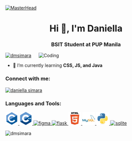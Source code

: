 [![MasterHead](https://static.myfigurecollection.net/upload/pictures/2024/01/08/3861710.gif)](https://dmsimara.io)
<h1 align="center">Hi 👋, I'm Daniella</h1>
<h3 align="center">BSIT Student at PUP Manila</h3>
<img align="right" alt="Coding" width="400" src="[https://i.gifer.com/FTLF.gif](https://i.gifer.com/FTLF.mp4)">

<p align="left"> <a href="https://github.com/ryo-ma/github-profile-trophy"><img src="https://github-profile-trophy.vercel.app/?username=dmsimara" alt="dmsimara" /></a> </p>

- 🌱 I’m currently learning **CSS, JS, and Java**

<h3 align="left">Connect with me:</h3>
<p align="left">
<a href="https://linkedin.com/in/daniella simara" target="blank"><img align="center" src="https://raw.githubusercontent.com/rahuldkjain/github-profile-readme-generator/master/src/images/icons/Social/linked-in-alt.svg" alt="daniella simara" height="30" width="40" /></a>
</p>

<h3 align="left">Languages and Tools:</h3>
<p align="left"> <a href="https://www.cprogramming.com/" target="_blank" rel="noreferrer"> <img src="https://raw.githubusercontent.com/devicons/devicon/master/icons/c/c-original.svg" alt="c" width="40" height="40"/> </a> <a href="https://www.w3schools.com/cpp/" target="_blank" rel="noreferrer"> <img src="https://raw.githubusercontent.com/devicons/devicon/master/icons/cplusplus/cplusplus-original.svg" alt="cplusplus" width="40" height="40"/> </a> <a href="https://www.figma.com/" target="_blank" rel="noreferrer"> <img src="https://www.vectorlogo.zone/logos/figma/figma-icon.svg" alt="figma" width="40" height="40"/> </a> <a href="https://flask.palletsprojects.com/" target="_blank" rel="noreferrer"> <img src="https://www.vectorlogo.zone/logos/pocoo_flask/pocoo_flask-icon.svg" alt="flask" width="40" height="40"/> </a> <a href="https://www.w3.org/html/" target="_blank" rel="noreferrer"> <img src="https://raw.githubusercontent.com/devicons/devicon/master/icons/html5/html5-original-wordmark.svg" alt="html5" width="40" height="40"/> </a> <a href="https://www.mysql.com/" target="_blank" rel="noreferrer"> <img src="https://raw.githubusercontent.com/devicons/devicon/master/icons/mysql/mysql-original-wordmark.svg" alt="mysql" width="40" height="40"/> </a> <a href="https://www.python.org" target="_blank" rel="noreferrer"> <img src="https://raw.githubusercontent.com/devicons/devicon/master/icons/python/python-original.svg" alt="python" width="40" height="40"/> </a> <a href="https://www.sqlite.org/" target="_blank" rel="noreferrer"> <img src="https://www.vectorlogo.zone/logos/sqlite/sqlite-icon.svg" alt="sqlite" width="40" height="40"/> </a> </p>

<p><img align="center" src="https://github-readme-stats.vercel.app/api/top-langs?username=dmsimara&show_icons=true&locale=en&layout=compact" alt="dmsimara" /></p>
